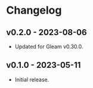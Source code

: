 # Changelog

## v0.2.0 - 2023-08-06

- Updated for Gleam v0.30.0.

## v0.1.0 - 2023-05-11

- Initial release.
